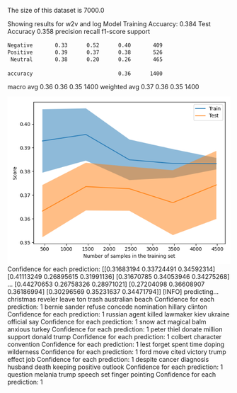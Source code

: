 The size of this dataset is 7000.0

Showing results for w2v and log Model
Training Accuarcy: 0.384
Test Accuracy 0.358
              precision    recall  f1-score   support

    Negative       0.33      0.52      0.40       409
    Positive       0.39      0.37      0.38       526
     Neutral       0.38      0.20      0.26       465

    accuracy                           0.36      1400
   macro avg       0.36      0.36      0.35      1400
weighted avg       0.37      0.36      0.35      1400

![](../plots/plot_acc_20230820-1833.png)
Confidence for each prediction: [[0.31683194 0.33724491 0.34592314]
 [0.41113249 0.26895615 0.31991136]
 [0.31670785 0.34053946 0.34275268]
 ...
 [0.44270653 0.26758326 0.28971021]
 [0.27204098 0.36608907 0.36186994]
 [0.30296569 0.35231637 0.34471794]]
[INFO] predicting...
christmas reveler leave ton trash australian beach
Confidence for each prediction: 1
bernie sander refuse concede nomination hillary clinton
Confidence for each prediction: 1
russian agent killed lawmaker kiev ukraine official say
Confidence for each prediction: 1
snow act magical balm anxious turkey
Confidence for each prediction: 1
peter thiel donate million support donald trump
Confidence for each prediction: 1
colbert character convention
Confidence for each prediction: 1
lest forget spent time doping wilderness
Confidence for each prediction: 1
ford move cited victory trump effect job
Confidence for each prediction: 1
despite cancer diagnosis husband death keeping positive outlook
Confidence for each prediction: 1
question melania trump speech set finger pointing
Confidence for each prediction: 1
